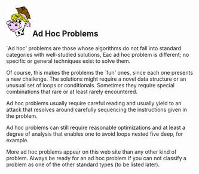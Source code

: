 ## ![Cow Boy](/0.0/images/cowhead2.gif) Ad Hoc Problems

`Ad hoc' problems are those whose algorithms do not fall into standard categories with well-studied solutions, Eac ad hoc problem is different; no specific or general techniques exist to solve them.

Of course, this makes the problems the `fun' ones, since each one presents a new challenge. The solutions might require a novel data structure or an unusual set of loops or conditionals. Sometimes they require special combinations that rare or at least rarely encountered.

Ad hoc problems usually require careful reading and usually yield to an attack that resolves around carefully sequencing the instructions given in the problem.

Ad hoc problems can still require reasonable optimizations and at least a degree of analysis that enables one to avoid loops nested five deep, for example.

More ad hoc problems appear on this web site than any other kind of problem. Always be ready for an ad hoc problem if you can not classify a problem as one of the other standard types (to be listed later).
